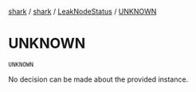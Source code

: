 [shark](../../index.md) / [shark](../index.md) / [LeakNodeStatus](index.md) / [UNKNOWN](./-u-n-k-n-o-w-n.md)

# UNKNOWN

`UNKNOWN`

No decision can be made about the provided instance.

